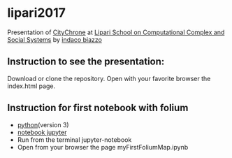 # lipari2017

Presentation of [CityChrone](www.citychrone.org) at [Lipari School on Computational Complex and Social Systems](https://complex.liparischool.it/) by [indaco biazzo](ocadni.github.io)

## Instruction to see the presentation:
Download or clone the repository. Open with your favorite browser the index.html page.

## Instruction for first notebook with folium
 *  <a href="https://www.python.org/downloads/" target="_blank">python</a>(version 3)
 *  <a href="https://jupyter.org/install.html" target="_blank">notebook jupyter</a>
 *  Run from the terminal jupyter-notebook
 *  Open from your browser the page myFirstFoliumMap.ipynb
